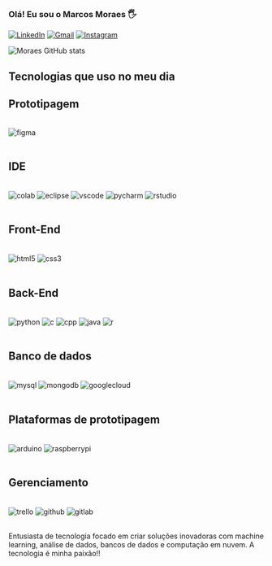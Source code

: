 ### Olá! Eu sou o Marcos Moraes 🖐️

[![LinkedIn](https://img.shields.io/badge/LinkedIn-0077B5?style=for-the-badge&logo=linkedin&logoColor=white)](https://www.linkedin.com/in/marcosvinimoraes/)
[![Gmail](https://img.shields.io/badge/Gmail-D14836?style=for-the-badge&logo=gmail&logoColor=white)](mailto:markussvini01@gmail.com)
[![Instagram](https://img.shields.io/badge/Instagram-E4405F?style=for-the-badge&logo=instagram&logoColor=white)](https://www.instagram.com/_marcosviiniii?igsh=dGp0bGFmcDZteHR6)

![Moraes GitHub stats](https://github-readme-stats.vercel.app/api?username=MoraesMarcos&show_icons=true&theme=tokyonight)

## Tecnologias que uso no meu dia

## Prototipagem

<div style="display: inline_block"><br/>
    <img align="center" alt="figma" src="https://img.shields.io/badge/Figma-F24E1E?style=for-the-badge&logo=figma&logoColor=white" />
</div><br/>

## IDE

<div style="display: inline_block"><br/>
    <img align="center" alt="colab" src="https://img.shields.io/badge/Colab-F9AB00?style=for-the-badge&logo=googlecolab&color=525252" />
    <img align="center" alt="eclipse" src="https://img.shields.io/badge/Eclipse-2C2255?style=for-the-badge&logo=eclipse&logoColor=white" />
    <img align="center" alt="vscode" src="https://img.shields.io/badge/Visual_Studio_Code-0078D4?style=for-the-badge&logo=visual%20studio%20code&logoColor=white" />
    <img align="center" alt="pycharm" src="https://img.shields.io/badge/PyCharm-000000.svg?&style=for-the-badge&logo=PyCharm&logoColor=white" />
    <img align="center" alt="rstudio" src="https://img.shields.io/badge/RStudio-75AADB?style=for-the-badge&logo=RStudio&logoColor=white" />
</div><br/>

## Front-End

<div style="display: inline_block"><br/>
    <img align="center" alt="html5" src="https://img.shields.io/badge/HTML5-E34F26?style=for-the-badge&logo=html5&logoColor=white" />
    <img align="center" alt="css3" src="https://img.shields.io/badge/CSS3-1572B6?style=for-the-badge&logo=css3&logoColor=white" />
</div><br/>

## Back-End

<div style="display: inline_block"><br/>
    <img align="center" alt="python" src="https://img.shields.io/badge/Python-14354C?style=for-the-badge&logo=python&logoColor=white" />
    <img align="center" alt="c" src="https://img.shields.io/badge/C-00599C?style=for-the-badge&logo=c&logoColor=white" />
    <img align="center" alt="cpp" src="https://img.shields.io/badge/C%2B%2B-00599C?style=for-the-badge&logo=c%2B%2B&logoColor=white" />
    <img align="center" alt="java" src="https://img.shields.io/badge/Java-ED8B00?style=for-the-badge&logo=openjdk&logoColor=white" />
    <img align="center" alt="r" src="https://img.shields.io/badge/R-276DC3?style=for-the-badge&logo=r&logoColor=white" />
</div><br/>

## Banco de dados

<div style="display: inline_block"><br/>
    <img align="center" alt="mysql" src="https://img.shields.io/badge/MySQL-00000F?style=for-the-badge&logo=mysql&logoColor=white" />
    <img align="center" alt="mongodb" src="https://img.shields.io/badge/MongoDB-4EA94B?style=for-the-badge&logo=mongodb&logoColor=white" />
    <img align="center" alt="googlecloud" src="https://img.shields.io/badge/Google_Cloud-4285F4?style=for-the-badge&logo=google-cloud&logoColor=white" />
</div><br/>

## Plataformas de prototipagem

<div style="display: inline_block"><br/>
    <img align="center" alt="arduino" src="https://img.shields.io/badge/Arduino-00979D?style=for-the-badge&logo=Arduino&logoColor=white" />
    <img align="center" alt="raspberrypi" src="https://img.shields.io/badge/Raspberry%20Pi-A22846?style=for-the-badge&logo=Raspberry%20Pi&logoColor=white" />
</div><br/>

## Gerenciamento

<div style="display: inline_block"><br/>
    <img align="center" alt="trello" src="https://img.shields.io/badge/Trello-0052CC?style=for-the-badge&logo=trello&logoColor=white" />
    <img align="center" alt="github" src="https://img.shields.io/badge/GitHub-100000?style=for-the-badge&logo=github&logoColor=white" />
    <img align="center" alt="gitlab" src="https://img.shields.io/badge/GitLab-330F63?style=for-the-badge&logo=gitlab&logoColor=white" />
</div><br/>

Entusiasta de tecnologia focado em criar soluções inovadoras com machine learning, análise de dados, bancos de dados e computação em nuvem. A tecnologia é minha paixão!!
